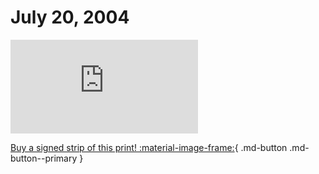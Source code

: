 # July 20, 2004

![](https://www.achewood.com/comic.php?date=07202004)

[Buy a signed strip of this print! :material-image-frame:](https://achewood-holiday-pop-up.myshopify.com/products/strip#07202004){ .md-button .md-button--primary }
